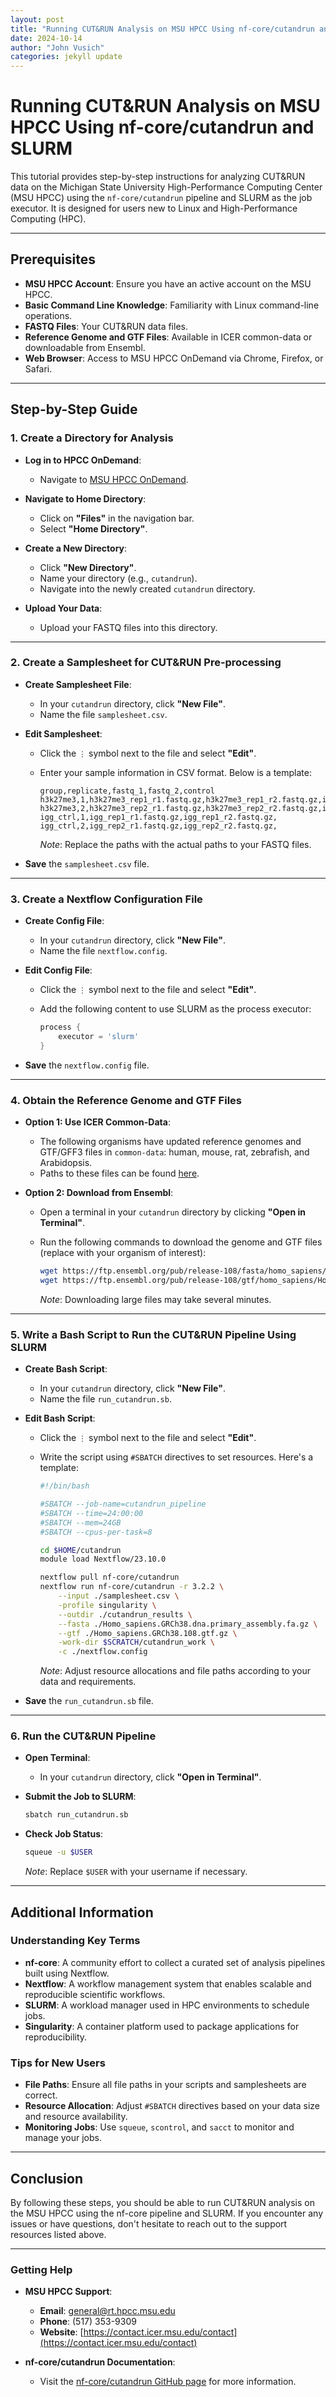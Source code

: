 ```yaml
---
layout: post
title: "Running CUT&RUN Analysis on MSU HPCC Using nf-core/cutandrun and SLURM"
date: 2024-10-14
author: "John Vusich"
categories: jekyll update
---
```


# Running CUT&RUN Analysis on MSU HPCC Using nf-core/cutandrun and SLURM

This tutorial provides step-by-step instructions for analyzing CUT&RUN data on the Michigan State University High-Performance Computing Center (MSU HPCC) using the `nf-core/cutandrun` pipeline and SLURM as the job executor. It is designed for users new to Linux and High-Performance Computing (HPC).

---

## Prerequisites

- **MSU HPCC Account**: Ensure you have an active account on the MSU HPCC.
- **Basic Command Line Knowledge**: Familiarity with Linux command-line operations.
- **FASTQ Files**: Your CUT&RUN data files.
- **Reference Genome and GTF Files**: Available in ICER common-data or downloadable from Ensembl.
- **Web Browser**: Access to MSU HPCC OnDemand via Chrome, Firefox, or Safari.

---

## Step-by-Step Guide

### 1. Create a Directory for Analysis

- **Log in to HPCC OnDemand**:
  - Navigate to [MSU HPCC OnDemand](https://ondemand.hpcc.msu.edu/).

- **Navigate to Home Directory**:
  - Click on **"Files"** in the navigation bar.
  - Select **"Home Directory"**.

- **Create a New Directory**:
  - Click **"New Directory"**.
  - Name your directory (e.g., `cutandrun`).
  - Navigate into the newly created `cutandrun` directory.

- **Upload Your Data**:
  - Upload your FASTQ files into this directory.

---

### 2. Create a Samplesheet for CUT&RUN Pre-processing

- **Create Samplesheet File**:
  - In your `cutandrun` directory, click **"New File"**.
  - Name the file `samplesheet.csv`.

- **Edit Samplesheet**:
  - Click the `⋮` symbol next to the file and select **"Edit"**.
  - Enter your sample information in CSV format. Below is a template:

    ```csv
    group,replicate,fastq_1,fastq_2,control
    h3k27me3,1,h3k27me3_rep1_r1.fastq.gz,h3k27me3_rep1_r2.fastq.gz,igg_ctrl
    h3k27me3,2,h3k27me3_rep2_r1.fastq.gz,h3k27me3_rep2_r2.fastq.gz,igg_ctrl
    igg_ctrl,1,igg_rep1_r1.fastq.gz,igg_rep1_r2.fastq.gz,
    igg_ctrl,2,igg_rep2_r1.fastq.gz,igg_rep2_r2.fastq.gz,
    ```

    *Note*: Replace the paths with the actual paths to your FASTQ files.

- **Save** the `samplesheet.csv` file.

---

### 3. Create a Nextflow Configuration File

- **Create Config File**:
  - In your `cutandrun` directory, click **"New File"**.
  - Name the file `nextflow.config`.

- **Edit Config File**:
  - Click the `⋮` symbol next to the file and select **"Edit"**.
  - Add the following content to use SLURM as the process executor:

    ```groovy
    process {
        executor = 'slurm'
    }
    ```

- **Save** the `nextflow.config` file.

---

### 4. Obtain the Reference Genome and GTF Files

- **Option 1: Use ICER Common-Data**:
  - The following organisms have updated reference genomes and GTF/GFF3 files in `common-data`: human, mouse, rat, zebrafish, and Arabidopsis.
  - Paths to these files can be found [here](https://github.com/johnvusich/reference-genomes).

- **Option 2: Download from Ensembl**:
  - Open a terminal in your `cutandrun` directory by clicking **"Open in Terminal"**.
  - Run the following commands to download the genome and GTF files (replace with your organism of interest):

    ```bash
    wget https://ftp.ensembl.org/pub/release-108/fasta/homo_sapiens/dna/Homo_sapiens.GRCh38.dna.primary_assembly.fa.gz
    wget https://ftp.ensembl.org/pub/release-108/gtf/homo_sapiens/Homo_sapiens.GRCh38.108.gtf.gz
    ```

    *Note*: Downloading large files may take several minutes.

---

### 5. Write a Bash Script to Run the CUT&RUN Pipeline Using SLURM

- **Create Bash Script**:
  - In your `cutandrun` directory, click **"New File"**.
  - Name the file `run_cutandrun.sb`.

- **Edit Bash Script**:
  - Click the `⋮` symbol next to the file and select **"Edit"**.
  - Write the script using `#SBATCH` directives to set resources. Here's a template:

    ```bash
    #!/bin/bash

    #SBATCH --job-name=cutandrun_pipeline
    #SBATCH --time=24:00:00
    #SBATCH --mem=24GB
    #SBATCH --cpus-per-task=8

    cd $HOME/cutandrun
    module load Nextflow/23.10.0

    nextflow pull nf-core/cutandrun
    nextflow run nf-core/cutandrun -r 3.2.2 \
        --input ./samplesheet.csv \
        -profile singularity \
        --outdir ./cutandrun_results \
        --fasta ./Homo_sapiens.GRCh38.dna.primary_assembly.fa.gz \
        --gtf ./Homo_sapiens.GRCh38.108.gtf.gz \
        -work-dir $SCRATCH/cutandrun_work \
        -c ./nextflow.config
    ```

    *Note*: Adjust resource allocations and file paths according to your data and requirements.

- **Save** the `run_cutandrun.sb` file.

---

### 6. Run the CUT&RUN Pipeline

- **Open Terminal**:
  - In your `cutandrun` directory, click **"Open in Terminal"**.

- **Submit the Job to SLURM**:

    ```bash
    sbatch run_cutandrun.sb
    ```

- **Check Job Status**:

    ```bash
    squeue -u $USER
    ```

    *Note*: Replace `$USER` with your username if necessary.

---

## Additional Information

### Understanding Key Terms

- **nf-core**: A community effort to collect a curated set of analysis pipelines built using Nextflow.
- **Nextflow**: A workflow management system that enables scalable and reproducible scientific workflows.
- **SLURM**: A workload manager used in HPC environments to schedule jobs.
- **Singularity**: A container platform used to package applications for reproducibility.

### Tips for New Users

- **File Paths**: Ensure all file paths in your scripts and samplesheets are correct.
- **Resource Allocation**: Adjust `#SBATCH` directives based on your data size and resource availability.
- **Monitoring Jobs**: Use `squeue`, `scontrol`, and `sacct` to monitor and manage your jobs.

---

## Conclusion
By following these steps, you should be able to run CUT&RUN analysis on the MSU HPCC using the nf-core pipeline and SLURM. If you encounter any issues or have questions, don't hesitate to reach out to the support resources listed above.

---

### Getting Help

- **MSU HPCC Support**:
  - **Email**: [general@rt.hpcc.msu.edu](mailto:general@rt.hpcc.msu.edu)
  - **Phone**: (517) 353-9309
  - **Website**: [https://contact.icer.msu.edu/contact](https://contact.icer.msu.edu/contact)

- **nf-core/cutandrun Documentation**:
  - Visit the [nf-core/cutandrun GitHub page](https://github.com/nf-core/cutandrun) for more information.
